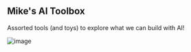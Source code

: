 ## Mike's AI Toolbox

Assorted tools (and toys) to explore what we can build with AI!

![image](https://user-images.githubusercontent.com/17537040/226204483-5cd2b903-8a3d-4bdd-9f1d-f715607befc3.png)
